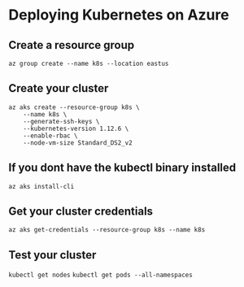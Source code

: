 # Deploying Kubernetes on Azure

## Create a resource group
`az group create --name k8s --location eastus`

## Create your cluster
```
az aks create --resource-group k8s \
    --name k8s \
    --generate-ssh-keys \
    --kubernetes-version 1.12.6 \
    --enable-rbac \
    --node-vm-size Standard_DS2_v2
```

## If you dont have the kubectl binary installed
`​az aks install-cli`

## Get your cluster credentials
`az aks get-credentials --resource-group k8s --name k8s`

## Test your cluster
`kubectl get nodes`
`kubectl get pods --all-namespaces`

